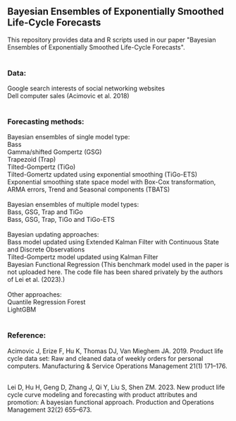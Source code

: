 ## Bayesian Ensembles of Exponentially Smoothed Life-Cycle Forecasts

This repository provides data and R scripts used in our paper "Bayesian Ensembles of Exponentially Smoothed Life-Cycle Forecasts". <br />
<br />
### Data:<br />
Google search interests of social networking websites <br />
Dell computer sales (Acimovic et al. 2018)<br />
<br />
### Forecasting methods:<br />
Bayesian ensembles of single model type: <br />
Bass<br />
Gamma/shifted Gompertz (GSG)<br />
Trapezoid (Trap)<br />
Tilted-Gompertz (TiGo)<br />
Tilted-Gomertz updated using exponential smoothing (TiGo-ETS)<br />
Exponential smoothing state space model with Box-Cox transformation, ARMA errors, Trend and Seasonal components (TBATS)<br />
<br />
Bayesian ensembles of multiple model types: <br />
Bass, GSG, Trap and TiGo<br />
Bass, GSG, Trap, TiGo and TiGo-ETS<br />
<br />
Bayesian updating approaches:<br />
Bass model updated using Extended Kalman Filter with Continuous State and Discrete Observations<br />
Tilted-Gompertz model updated using Kalman Filter<br />
Bayesian Functional Regression (This benchmark model used in the paper is not uploaded here. The code file has been shared privately by the authors of Lei et al. (2023).)<br />
<br />
Other approaches:<br />
Quantile Regression Forest<br />
LightGBM<br />
<br />
### Reference:
Acimovic J, Erize F, Hu K, Thomas DJ, Van Mieghem JA. 2019. Product life cycle data set: Raw and cleaned data of weekly orders for personal computers. Manufacturing & Service Operations Management 21(1) 171–176.<br />

<br />
Lei D, Hu H, Geng D, Zhang J, Qi Y, Liu S, Shen ZM. 2023. New product life cycle curve modeling and forecasting with product attributes and promotion: A bayesian functional approach. Production and Operations Management 32(2) 655–673.


